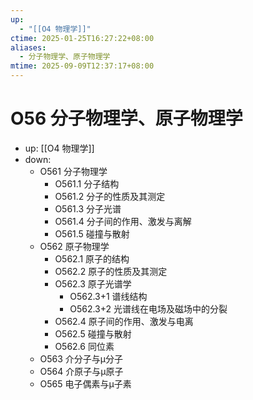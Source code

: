 ```yaml
---
up:
  - "[[O4 物理学]]"
ctime: 2025-01-25T16:27:22+08:00
aliases:
  - 分子物理学、原子物理学
mtime: 2025-09-09T12:37:17+08:00
---
```


# O56 分子物理学、原子物理学

- up: [[O4 物理学]]
- down:	
	- O561 分子物理学
		- O561.1 分子结构
		- O561.2 分子的性质及其测定
		- O561.3 分子光谱
		- O561.4 分子间的作用、激发与离解
		- O561.5 碰撞与散射
	- O562 原子物理学
		- O562.1 原子的结构
		- O562.2 原子的性质及其测定
		- O562.3 原子光谱学
			- O562.3+1 谱线结构
			- O562.3+2 光谱线在电场及磁场中的分裂
		- O562.4 原子间的作用、激发与电离
		- O562.5 碰撞与散射
		- O562.6 同位素
	- O563 介分子与μ分子
	- O564 介原子与μ原子
	- O565 电子偶素与μ子素
	
